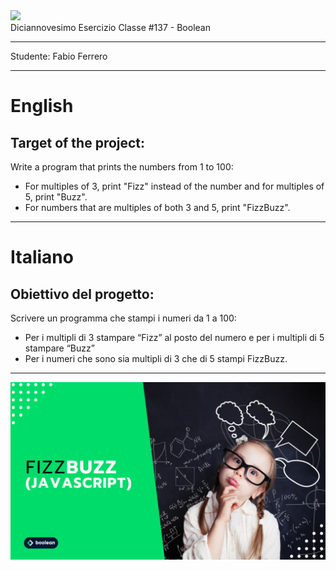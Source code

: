 <img src="https://lwfiles.mycourse.app/6368e5089f20781a7e4f1805-public/2c162927114072f9ebbf04043a593fb9.png" width="200">
<br>
Diciannovesimo Esercizio Classe #137 - Boolean

---

Studente: Fabio Ferrero

---
# English

## Target of the project:
Write a program that prints the numbers from 1 to 100:

- For multiples of 3, print "Fizz" instead of the number and for multiples of 5, print "Buzz".
- For numbers that are multiples of both 3 and 5, print "FizzBuzz".

---
# Italiano

## Obiettivo del progetto:
Scrivere un programma che stampi i numeri da 1 a 100:
- Per i multipli di 3 stampare “Fizz” al posto del numero e per i multipli di 5 stampare “Buzz”
- Per i numeri che sono sia multipli di 3 che di 5 stampi FizzBuzz.
---

<img src="./cover.png">